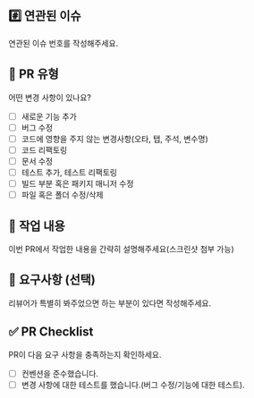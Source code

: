 ## #️⃣ 연관된 이슈
연관된 이슈 번호를 작성해주세요.

## 💯 PR 유형
어떤 변경 사항이 있나요?

- [ ] 새로운 기능 추가
- [ ] 버그 수정
- [ ] 코드에 영향을 주지 않는 변경사항(오타, 탭, 주석, 변수명)
- [ ] 코드 리팩토링
- [ ] 문서 수정
- [ ] 테스트 추가, 테스트 리팩토링
- [ ] 빌드 부분 혹은 패키지 매니저 수정
- [ ] 파일 혹은 폴더 수정/삭제

## 📝 작업 내용
이번 PR에서 작업한 내용을 간략히 설명해주세요(스크린샷 첨부 가능)

## 💬 요구사항 (선택)
리뷰어가 특별히 봐주었으면 하는 부분이 있다면 작성해주세요.

## ✅ PR Checklist
PR이 다음 요구 사항을 충족하는지 확인하세요.

- [ ] 컨벤션을 준수했습니다.
- [ ] 변경 사항에 대한 테스트를 했습니다.(버그 수정/기능에 대한 테스트).
